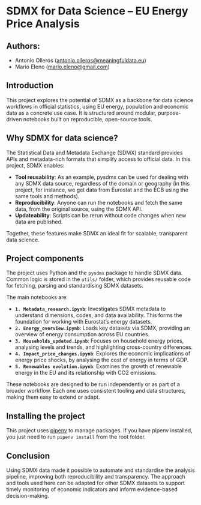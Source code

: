 # SDMX for Data Science – EU Energy Price Analysis

## Authors:
- Antonio Olleros  (antonio.olleros@meaningfuldata.eu)
- Mario Eleno (mario.eleno@gmail.com)


##  Introduction

This project explores the potential of SDMX as a backbone for data science workflows in official statistics, using EU energy, population and economic data as a concrete use case. It is structured around modular, purpose-driven notebooks built on reproducible, open-source tools.

## Why SDMX for data science?

The Statistical Data and Metadata Exchange (SDMX) standard provides APIs and metadata-rich formats that simplify access to official data. In this project, SDMX enables:
- **Tool reusability**: As an example, pysdmx can be used for dealing with any SDMX data source, regardless of the domain or geography (in this project, for instance, we get data from Eurostat and the ECB using the same tools and methods).
- **Reproducibility**: Anyone can run the notebooks and fetch the same data, from the original source, using the SDMX API.
- **Updateability**: Scripts can be rerun without code changes when new data are published.

Together, these features make SDMX an ideal fit for scalable, transparent data science.

## Project components

The project uses Python and the `pysdmx` package to handle SDMX data. Common logic is stored in the `utils/` folder, which provides reusable code for fetching, parsing and standardising SDMX datasets.

The main notebooks are:

- **`1. Metadata_research.ipynb`**: Investigates SDMX metadata to understand dimensions, codes, and data availability. This forms the foundation for working with Eurostat’s energy datasets.
- **`2. Energy_overview.ipynb`**: Loads key datasets via SDMX, providing an  overview of energy consumption across EU countries.
- **`3. Households_updated.ipynb`**: Focuses on household energy prices, analysing levels and trends, and highlighting cross-country differences.
- **`4. Impact_price_changes.ipynb`**: Explores the economic implications of energy price shocks, by analysing the cost of energy in terms of GDP.
- **`5. Renewables evolution.ipynb`**: Examines the growth of renewable energy in the EU and its relationship with CO2 emissions.

These notebooks are designed to be run independently or as part of a broader workflow. Each one uses consistent tooling and data structures, making them easy to extend or adapt.


## Installing the project

This project uses [pipenv](https://pipenv.pypa.io/en/latest/) to manage packages. If you have pipenv installed, you just need to run `pipenv install` from the root folder.

## Conclusion

Using SDMX data made it possible to automate and standardise the analysis pipeline, improving both reproducibility and transparency. The approach and tools used here can be adapted for other SDMX datasets to support timely monitoring of economic indicators and inform evidence-based decision-making.


